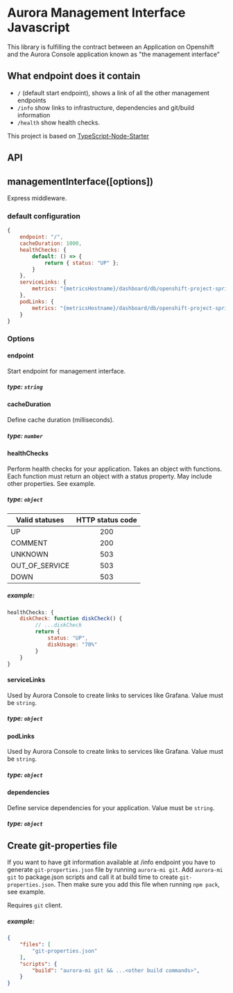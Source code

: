 # Aurora Management Interface Javascript

This library is fulfilling the contract between an Application on Openshift and the Aurora Console application known as "the management interface"

## What endpoint does it contain
 - `/` (default start endpoint), shows a link of all the other management endpoints
 - `/info` show links to infrastructure, dependencies and git/build information
 - `/health` show health checks.

This project is based on [TypeScript-Node-Starter](https://github.com/Microsoft/TypeScript-Node-Starter)

## API
## managementInterface([options])
Express middleware.

### default configuration
```js
{
    endpoint: "/",
    cacheDuration: 1000,
    healthChecks: {
        default: () => {
            return { status: "UP" };
        }
    },
    serviceLinks: {
        metrics: "{metricsHostname}/dashboard/db/openshift-project-spring-actuator-view?var-ds=openshift-{cluster}-ose&var-namespace={namespace}&var-app={name}"
    },
    podLinks: {
        metrics: "{metricsHostname}/dashboard/db/openshift-project-spring-actuator-view-instance?var-ds=openshift-{cluster}-ose&var-namespace={namespace}&var-app={name}&var-instance={podName}"
    }
}
```

### Options

#### endpoint
Start endpoint for management interface.
##### type: `string`

#### cacheDuration
Define cache duration (milliseconds).
##### type: `number`

#### healthChecks
Perform health checks for your application.
Takes an object with functions.
Each function must return an object with a status property. May include other properties. See example.
##### type: `object`

| Valid statuses | HTTP status code |
| ---            | :----:           |
| UP             | 200              |
| COMMENT        | 200              |
| UNKNOWN        | 503              |
| OUT_OF_SERVICE | 503              |
| DOWN           | 503              |

##### example: 
```js
healthChecks: {
    diskCheck: function diskCheck() {
         // ...diskCheck
         return {
             status: "UP",
             diskUsage: "70%"
         }
    }
}
```

#### serviceLinks
Used by Aurora Console to create links to services like Grafana.
Value must be `string`.
##### type: `object`

#### podLinks
Used by Aurora Console to create links to services like Grafana.
Value must be `string`.
##### type: `object`

#### dependencies
Define service dependencies for your application.
Value must be `string`.
##### type: `object`

## Create git-properties file
If you want to have git information available at /info endpoint you have to generate `git-properties.json` file by running `aurora-mi git`.
Add `aurora-mi git` to package.json scripts and call it at build time to create `git-properties.json`. Then make sure you add this file when
running `npm pack`, see example.

Requires `git` client.

##### example:
```json
{
    "files": [
        "git-properties.json"
    ],
    "scripts": {
        "build": "aurora-mi git && ...<other build commands>",
    }
}
```